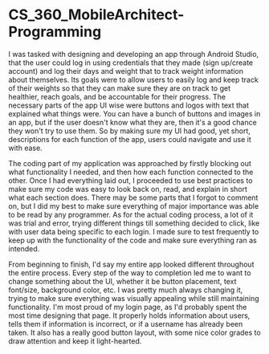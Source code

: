 # CS_360_MobileArchitect-Programming


I was tasked with designing and developing an app through Android Studio, that the user could log in using credentials that they made (sign up/create account) and log their days and weight that to track weight information about themselves. Its goals were to allow users to easily log and keep track of their weights so that they can make sure they are on track to get healthier, reach goals, and be accountable for their progress. The necessary parts of the app UI wise were buttons and logos with text that explained what things were. You can have a bunch of buttons and images in an app, but if the user doesn't know what they are, then it's a good chance they won't try to use them. So by making sure my UI had good, yet short, descriptions for each function of the app, users could navigate and use it with ease. 

The coding part of my application was approached by firstly blocking out what functionality I needed, and then how each function connected to the other. Once I had everything laid out, I proceeded to use best practices to make sure my code was easy to look back on, read, and explain in short what each section does. There may be some parts that I forgot to comment on, but I did my best to make sure everything of major importance was able to be read by any programmer. As for the actual coding process, a lot of it was trial and error, trying different things till something decided to click, like with user data being specific to each login. I made sure to test frequently to keep up with the functionality of the code and make sure everything ran as intended. 

From beginning to finish, I'd say my entire app looked different throughout the entire process. Every step of the way to completion led me to want to change something about the UI, whether it be button placement, text font/size, background color, etc. I was pretty much always changing it, trying to make sure everything was visually appealing while still maintaining functionality. I'm most proud of my login page, as I'd probably spent the most time designing that page. It properly holds information about users, tells them if information is incorrect, or if a username has already been taken. It also has a really good button layout, with some nice color grades to draw attention and keep it light-hearted. 
